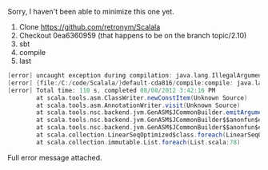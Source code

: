 Sorry, I haven't been able to minimize this one yet.

1. Clone https://github.com/retronym/Scalala
2. Checkout 0ea6360959 (that happens to be on the branch topic/2.10)
3. sbt
4. compile
5. last


```scala
[error] uncaught exception during compilation: java.lang.IllegalArgumentException
[error] {file:/C:/code/Scalala/}default-cda816/compile:compile: java.lang.IllegalArgumentException: value [Ljava.lang.String;@615e97df
[error] Total time: 110 s, completed 08/08/2012 3:42:16 PM
        at scala.tools.asm.ClassWriter.newConstItem(Unknown Source)
        at scala.tools.asm.AnnotationWriter.visit(Unknown Source)
        at scala.tools.nsc.backend.jvm.GenASM$JCommonBuilder.emitArgument(GenASM.scala:997)
        at scala.tools.nsc.backend.jvm.GenASM$JCommonBuilder$$anonfun$emitAssocs$1.apply(GenASM.scala:1016)
        at scala.tools.nsc.backend.jvm.GenASM$JCommonBuilder$$anonfun$emitAssocs$1.apply(GenASM.scala:1015)
        at scala.collection.LinearSeqOptimized$class.foreach(LinearSeqOptimized.scala:59)
        at scala.collection.immutable.List.foreach(List.scala:78)
```

Full error message attached.
